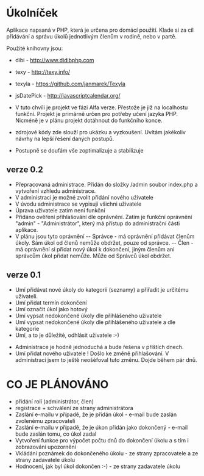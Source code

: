 Úkolníček
=========

Aplikace napsaná v PHP, která je určena pro domácí použití. Klade si za cíl přidávání a správu úkolů jednotlivým
členům v rodině, nebo v partě. 

Použité knihovny jsou:
* dibi - http://www.didibphp.com
* texy - http://texy.info/
* texyla - https://github.com/janmarek/Texyla
* jsDatePick - http://javascriptcalendar.org/

* V tuto chvíli je projekt ve fázi Alfa verze. Přestože je již na localhostu funkční. Projekt je primárně určen pro
potřeby učení jazyka PHP. Nicméně je v plánu projekt dotáhnout do funkčního konce.
* zdrojové kódy zde slouží pro ukázku a vyzkoušení. Uvítám jakékoliv návrhy na lepší řešení daných postupů.
* Postupně se doufám vše zoptimalizuje a stabilizuje

verze 0.2
---------
- Přepracovaná administrace. Přidán do složky /admin soubor index.php a vytvoření vzhledu administrace.
- V administraci je možné zvolit přidání nového uživatele
- V úvodu administrace se vypisují všichni uživatele
- Úprava uživatele zatím není funkční
- Přidáno ověření přihlašování dle oprávnění. Zatím je funkční oprávnění "admin" - "Administrátor", který má přístup
do administrační části aplikace.
- V plánu jsou tyto oprávnění
-- Správce - má oprávnění přidávat členům úkoly. Sám úkol od členů nemůže obdržet, pouze od správce.
-- Člen - má oprávnění si přidat nový úkol k dokončení, jiným členům ani správcům úkol přidat nemůže. Může od Správců 
úkol obdržet.

verze 0.1
----------

- Umí přidávat nové úkoly do kategorií (seznamy) a přiřadit je určitému uživateli.
- Umí přidat termín dokončení
- Umí označit úkol jako hotový
- Umí vypsat nedokončené úkoly dle přihlášeného uživatele
- Umí vypsat nedokončené úkoly dle přihlášeného uživatele a dle kategorie
- Umí, a to je důležité, odhlásit uživatele :-)

* Administrace je hodně jednoduchá a bude řešena v příštích dnech.
* Umí přidat nového uživatele
! Došlo ke změně přihlašování. V administraci jsem to ještě neošéfoval tuto změnu. Dojde během pár dnů.

CO JE PLÁNOVÁNO
===============

- přidání rolí (administrátor, člen)
- registrace + schválení ze strany administrátora
- Zaslání e-mailu v případě, že je přidán úkol - e-mail bude zaslán zvolenému zpracovateli
- Zaslání e-mailu v případě, že je úkon přidán jako dokončený - e-mail bude zaslán tomu, co úkol zadal
- Vytvoření funkce pro výpočet počtu dnů do dokončení úkolu a s tím i zobrazování upozornění
- Vkládání poznámek do dokončeného úkolu - ze strany zpracovatele a ze strany zadavatele úkolu
- Hodnocení, jak byl úkol dokončen :-) - ze strany zadavatele úkolu
